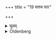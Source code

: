 +++
title = "19 याश्च पराः"

+++

<details><summary>मूलम्</summary>

याश्च पराः १९
</details>

<details><summary>Oldenberg</summary>

20. And with the seven last (texts) used at the driving away of misfortune (see above, chap. I, 20, 21).
</details>
